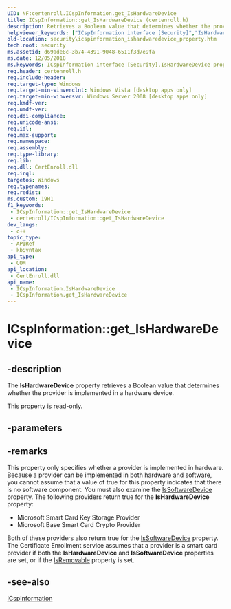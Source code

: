 ```yaml
---
UID: NF:certenroll.ICspInformation.get_IsHardwareDevice
title: ICspInformation::get_IsHardwareDevice (certenroll.h)
description: Retrieves a Boolean value that determines whether the provider is implemented in a hardware device.
helpviewer_keywords: ["ICspInformation interface [Security]","IsHardwareDevice property","ICspInformation.IsHardwareDevice","ICspInformation.get_IsHardwareDevice","ICspInformation::IsHardwareDevice","ICspInformation::get_IsHardwareDevice","IsHardwareDevice property [Security]","IsHardwareDevice property [Security]","ICspInformation interface","certenroll/ICspInformation::IsHardwareDevice","certenroll/ICspInformation::get_IsHardwareDevice","get_IsHardwareDevice","security.icspinformation_ishardwaredevice_property"]
old-location: security\icspinformation_ishardwaredevice_property.htm
tech.root: security
ms.assetid: d69ade8c-3b74-4391-9048-6511f3d7e9fa
ms.date: 12/05/2018
ms.keywords: ICspInformation interface [Security],IsHardwareDevice property, ICspInformation.IsHardwareDevice, ICspInformation.get_IsHardwareDevice, ICspInformation::IsHardwareDevice, ICspInformation::get_IsHardwareDevice, IsHardwareDevice property [Security], IsHardwareDevice property [Security],ICspInformation interface, certenroll/ICspInformation::IsHardwareDevice, certenroll/ICspInformation::get_IsHardwareDevice, get_IsHardwareDevice, security.icspinformation_ishardwaredevice_property
req.header: certenroll.h
req.include-header: 
req.target-type: Windows
req.target-min-winverclnt: Windows Vista [desktop apps only]
req.target-min-winversvr: Windows Server 2008 [desktop apps only]
req.kmdf-ver: 
req.umdf-ver: 
req.ddi-compliance: 
req.unicode-ansi: 
req.idl: 
req.max-support: 
req.namespace: 
req.assembly: 
req.type-library: 
req.lib: 
req.dll: CertEnroll.dll
req.irql: 
targetos: Windows
req.typenames: 
req.redist: 
ms.custom: 19H1
f1_keywords:
 - ICspInformation::get_IsHardwareDevice
 - certenroll/ICspInformation::get_IsHardwareDevice
dev_langs:
 - c++
topic_type:
 - APIRef
 - kbSyntax
api_type:
 - COM
api_location:
 - CertEnroll.dll
api_name:
 - ICspInformation.IsHardwareDevice
 - ICspInformation.get_IsHardwareDevice
---
```


# ICspInformation::get_IsHardwareDevice


## -description

The <b>IsHardwareDevice</b> property retrieves a Boolean value that determines whether the provider is implemented in a hardware device.

This property is read-only.

## -parameters

## -remarks

This property only specifies whether a provider is implemented in hardware. Because a provider can be implemented in both hardware and software, you cannot assume that a value of true for this property  indicates that there is no software component. You must also examine the <a href="/windows/desktop/api/certenroll/nf-certenroll-icspinformation-get_issoftwaredevice">IsSoftwareDevice</a> property. The following providers return true for the <b>IsHardwareDevice</b> property:<ul>
<li>Microsoft Smart Card Key Storage Provider</li>
<li>Microsoft Base Smart Card Crypto Provider</li>
</ul>


Both of these providers also return true for the <a href="/windows/desktop/api/certenroll/nf-certenroll-icspinformation-get_issoftwaredevice">IsSoftwareDevice</a> property. The Certificate Enrollment service assumes that a provider is a smart card provider if both the <b>IsHardwareDevice</b> and <b>IsSoftwareDevice</b> properties are set, or if the <a href="/windows/desktop/api/certenroll/nf-certenroll-icspinformation-get_isremovable">IsRemovable</a> property is set.

## -see-also

<a href="/windows/desktop/api/certenroll/nn-certenroll-icspinformation">ICspInformation</a>